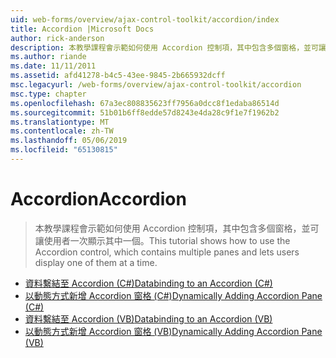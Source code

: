 ```yaml
---
uid: web-forms/overview/ajax-control-toolkit/accordion/index
title: Accordion |Microsoft Docs
author: rick-anderson
description: 本教學課程會示範如何使用 Accordion 控制項，其中包含多個窗格，並可讓使用者一次顯示其中一個。
ms.author: riande
ms.date: 11/11/2011
ms.assetid: afd41278-b4c5-43ee-9845-2b665932dcff
msc.legacyurl: /web-forms/overview/ajax-control-toolkit/accordion
msc.type: chapter
ms.openlocfilehash: 67a3ec808835623ff7956a0dcc8f1edaba86514d
ms.sourcegitcommit: 51b01b6ff8edde57d8243e4da28c9f1e7f1962b2
ms.translationtype: MT
ms.contentlocale: zh-TW
ms.lasthandoff: 05/06/2019
ms.locfileid: "65130815"
---
```

# <a name="accordion"></a><span data-ttu-id="dabe9-103">Accordion</span><span class="sxs-lookup"><span data-stu-id="dabe9-103">Accordion</span></span>

> <span data-ttu-id="dabe9-104">本教學課程會示範如何使用 Accordion 控制項，其中包含多個窗格，並可讓使用者一次顯示其中一個。</span><span class="sxs-lookup"><span data-stu-id="dabe9-104">This tutorial shows how to use the Accordion control, which contains multiple panes and lets users display one of them at a time.</span></span>

- [<span data-ttu-id="dabe9-105">資料繫結至 Accordion (C#)</span><span class="sxs-lookup"><span data-stu-id="dabe9-105">Databinding to an Accordion (C#)</span></span>](databinding-to-an-accordion-cs.md)
- [<span data-ttu-id="dabe9-106">以動態方式新增 Accordion 窗格 (C#)</span><span class="sxs-lookup"><span data-stu-id="dabe9-106">Dynamically Adding Accordion Pane (C#)</span></span>](dynamically-adding-an-accordion-pane-cs.md)
- [<span data-ttu-id="dabe9-107">資料繫結至 Accordion (VB)</span><span class="sxs-lookup"><span data-stu-id="dabe9-107">Databinding to an Accordion (VB)</span></span>](databinding-to-an-accordion-vb.md)
- [<span data-ttu-id="dabe9-108">以動態方式新增 Accordion 窗格 (VB)</span><span class="sxs-lookup"><span data-stu-id="dabe9-108">Dynamically Adding Accordion Pane (VB)</span></span>](dynamically-adding-an-accordion-pane-vb.md)
